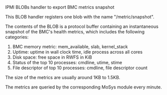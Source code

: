 IPMI BLOBs handler to export BMC metrics snapshot

This BLOB handler registers one blob with the name "/metric/snapshot".

The contents of the BLOB is a protocol buffer containing an instantaneous snapshot of the BMC's health metrics, which includes the following categories:

1. BMC memory metric: mem_available, slab, kernel_stack
2. Uptime: uptime in wall clock time, idle process across all cores
3. Disk space: free space in RWFS in KiB
4. Status of the top 10 processes: cmdline, utime, stime
5. File descriptor of top 10 processes: cmdline, file descriptor count

The size of the metrics are usually around 1KB to 1.5KB.

The metrics are queried by the corresponding MoSys module every minute.
